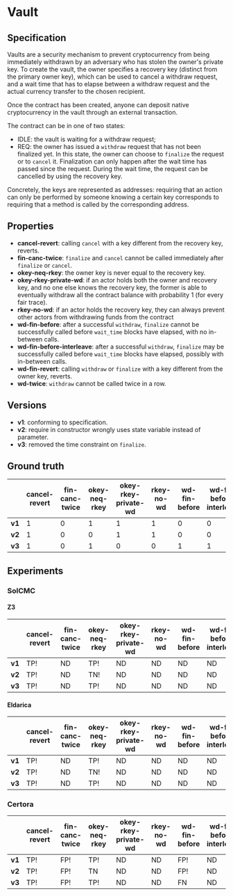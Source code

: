 # Vault

## Specification
Vaults are a security mechanism to prevent cryptocurrency from being immediately withdrawn by an adversary who has stolen the owner's private key. To create the vault, the owner specifies a recovery key (distinct from the primary owner key), which can be used to cancel a withdraw request, and a wait time that has to elapse between a withdraw request and the actual currency transfer to the chosen recipient. 

Once the contract has been created, anyone can deposit native cryptocurrency in the vault through an external transaction.

The contract can be in one of two states:
- IDLE: the vault is waiting for a withdraw request;
- REQ: the owner has issued a `withdraw` request that has not been finalized yet. In this state, the owner can choose to `finalize` the request or to `cancel` it. Finalization can only happen after the wait time has passed since the request. During the wait time, the request can be cancelled by using the recovery key.

Concretely, the keys are represented as addresses: requiring that an action can only be performed by someone knowing a certain key corresponds to requiring that a method is called by the corresponding address.

## Properties
- **cancel-revert**: calling `cancel` with a key different from the recovery key, reverts.
- **fin-canc-twice**: `finalize` and `cancel` cannot be called immediately after `finalize` or `cancel`.
- **okey-neq-rkey**: the owner key is never equal to the recovery key.
- **okey-rkey-private-wd**: if an actor holds both the owner and recovery key, and no one else knows the recovery key, the former is able to eventually withdraw all the contract balance with probability 1 (for every fair trace).
- **rkey-no-wd**: if an actor holds the recovery key, they can always prevent other actors from withdrawing funds from the contract
- **wd-fin-before**: after a successful `withdraw`, `finalize` cannot be successfully called before `wait_time` blocks have elapsed, with no in-between calls.
- **wd-fin-before-interleave**: after a successful `withdraw`, `finalize` may be successfully called before `wait_time` blocks have elapsed, possibly with in-between calls.
- **wd-fin-revert**: calling `withdraw` or `finalize` with a key different from the owner key, reverts.
- **wd-twice**: `withdraw` cannot be called twice in a row.

## Versions
- **v1**: conforming to specification.
- **v2**: require in constructor wrongly uses state variable instead of parameter.
- **v3**: removed the time constraint on `finalize`.

## Ground truth
|        | cancel-revert              | fin-canc-twice           | okey-neq-rkey            | okey-rkey-private-wd     | rkey-no-wd               | wd-fin-before            | wd-fin-before-interleave | wd-fin-revert            | wd-twice                 |
|--------|--------------------------|--------------------------|--------------------------|--------------------------|--------------------------|--------------------------|--------------------------|--------------------------|--------------------------|
| **v1** | 1                        | 0                        | 1                        | 1                        | 1                        | 0                        | 0                        | 1                        | 1                        |
| **v2** | 1                        | 0                        | 0                        | 1                        | 1                        | 0                        | 0                        | 1                        | 1                        |
| **v3** | 1                        | 0                        | 1                        | 0                        | 0                        | 1                        | 1                        | 1                        | 1                        |
 

## Experiments
### SolCMC
#### Z3
|        | cancel-revert              | fin-canc-twice           | okey-neq-rkey            | okey-rkey-private-wd     | rkey-no-wd               | wd-fin-before            | wd-fin-before-interleave | wd-fin-revert            | wd-twice                 |
|--------|--------------------------|--------------------------|--------------------------|--------------------------|--------------------------|--------------------------|--------------------------|--------------------------|--------------------------|
| **v1** | TP!                      | ND                       | TP!                      | ND                       | ND                       | ND                       | ND                       | TP!                      | ND                       |
| **v2** | TP!                      | ND                       | TN!                      | ND                       | ND                       | ND                       | ND                       | TP!                      | ND                       |
| **v3** | TP!                      | ND                       | TP!                      | ND                       | ND                       | ND                       | ND                       | TP!                      | ND                       |
 

#### Eldarica
|        | cancel-revert              | fin-canc-twice           | okey-neq-rkey            | okey-rkey-private-wd     | rkey-no-wd               | wd-fin-before            | wd-fin-before-interleave | wd-fin-revert            | wd-twice                 |
|--------|--------------------------|--------------------------|--------------------------|--------------------------|--------------------------|--------------------------|--------------------------|--------------------------|--------------------------|
| **v1** | TP!                      | ND                       | TP!                      | ND                       | ND                       | ND                       | ND                       | TP!                      | ND                       |
| **v2** | TP!                      | ND                       | TN!                      | ND                       | ND                       | ND                       | ND                       | TP!                      | ND                       |
| **v3** | TP!                      | ND                       | TP!                      | ND                       | ND                       | ND                       | ND                       | TP!                      | ND                       |
 


### Certora
|        | cancel-revert              | fin-canc-twice           | okey-neq-rkey            | okey-rkey-private-wd     | rkey-no-wd               | wd-fin-before            | wd-fin-before-interleave | wd-fin-revert            | wd-twice                 |
|--------|--------------------------|--------------------------|--------------------------|--------------------------|--------------------------|--------------------------|--------------------------|--------------------------|--------------------------|
| **v1** | TP!                      | FP!                      | TP!                      | ND                       | ND                       | FP!                      | ND                       | TP!                      | TP!                      |
| **v2** | TP!                      | FP!                      | TN                       | ND                       | ND                       | FP!                      | ND                       | TP!                      | TP!                      |
| **v3** | TP!                      | FP!                      | TP!                      | ND                       | ND                       | FN                       | ND                       | TP!                      | TP!                      |
